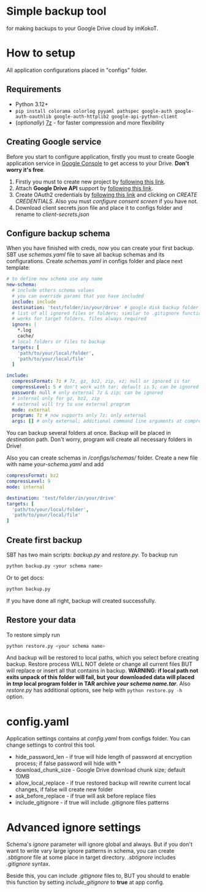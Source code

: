 # Simple backup tool
for making backups to your Google Drive cloud by imKokoT.

# How to setup
All application configurations placed in "configs" folder.

## Requirements
- Python 3.12+
- ```pip install colorama colorlog pyyaml pathspec google-auth google-auth-oauthlib google-auth-httplib2 google-api-python-client```
- (*optionally*) [7z](https://7-zip.org/) - for faster compression and more flexibility

## Creating Google service
Before you start to configure application, firstly you must to create Google application service in [Google Console](https://console.cloud.google.com/) to get access to your Drive. **Don't worry it's free**. 
1. Firstly you must to create new project by [following this link](https://console.cloud.google.com/projectcreate).
2. Attach **Google Drive API** support by [following this link](https://console.cloud.google.com/apis/library/drive.googleapis.com).
3. Create OAuth2 credentials by [following this link](https://console.cloud.google.com/apis/credentials) and clicking on *CREATE CREDENTIALS*. Also you must *configure consent screen* if you have not.
4. Download client secrets json file and place it to configs folder and rename to *client-secrets.json*

## Configure backup schema
When you have finished with creds, now you can create your first backup. SBT use *schemas.yaml* file to save all backup schemas and its configurations. Create *schemas.yaml* in configs folder and place next template:
```yaml
# to define new schema use any name
new-schema:
  # include others schema values
  # you can override params that you have included
  include: include
  destination: 'test/folder/in/your/drive' # google disk backup folder path
  # list of all ignored files or folders; similar to .gitignore functionality
  # works for target folders, files always required
  ignore: |
    *.log
    cache/
  # local folders or files to backup
  targets: [
    'path/to/your/local/folder',
    'path/to/your/local/file'
  ]

include:
  compressFormat: 7z # 7z, gz, bz2, zip, xz; null or ignored is tar
  compressLevel: 5 # don't work with tar; default is 5; can be ignored
  password: null # only external 7z & zip; can be ignored
  # internal only for gz, bz2, zip
  # external will try to use external program
  mode: external
  program: 7z # now supports only 7z; only external
  args: [] # only external; additional command line arguments at compress process; can be ignored
```
You can backup several folders at once. Backup will be placed in *destination* path. Don't worry, program will create all necessary folders in Drive!

Also you can create schemas in */configs/schemas/* folder. Create a new file with name *your-schema.yaml* and add
```yaml
compressFormat: bz2
compressLevel: 9
mode: internal

destination: 'test/folder/in/your/drive'
targets: [
  'path/to/your/local/folder',
  'path/to/your/local/file'
]
```

## Create first backup
SBT has two main scripts: *backup.py* and *restore.py*. To backup run
```sh
python backup.py <your schema name>
```
Or to get docs:
```sh
python backup.py
```
If you have done all right, backup will created successfully.

## Restore your data
To restore simply run
```sh
python restore.py <your schema name>
```
And backup will be restored to local paths, which you select before creating backup. Restore process WILL NOT delete or change all current files BUT will replace or insert all that contains in backup. 
**WARNING: if local path not exits unpack of this folder will fail, but your downloaded data will placed in *tmp* local program folder in TAR archive *your schema name.tar***.
Also *restore.py* has additional options, see help with `python restore.py -h` option.

# config.yaml
Application settings contains at *config.yaml* from configs folder. You can change settings to control this tool.
 - hide_password_len - if true will hide length of password at encryption process; if false password will hide with \*
 - download_chunk_size - Google Drive download chunk size; default 10MB 
 - allow_local_replace - if true restored backup will rewrite current local changes, if false will create new folder
 - ask_before_replace - if true will ask before replace files
 - include_gitignore - if true will include .gitignore files patterns

# Advanced ignore settings
Schema's *ignore* parameter will ignore global and always. But if you don't want to write vary large ignore patterns in schema, you can create *.sbtignore* file at some place in target directory. *.sbtignore* includes *.gitignore* syntax.

Beside this, you can include *.gitignore* files to, BUT you should to enable this function by setting *include_gitignore* to **true** at app config.